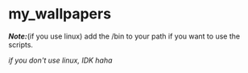 # my_wallpapers

***Note:***(if you use linux) add the /bin to your path if you want to use the scripts.     

_if you don't use linux, IDK haha_ 
